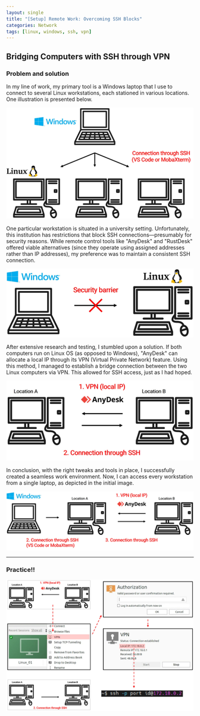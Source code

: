 ```yaml
---
layout: single
title: "[Setup] Remote Work: Overcoming SSH Blocks"
categories: Network
tags: [linux, windows, ssh, vpn]
---
```


## Bridging Computers with SSH through VPN

### Problem and solution

In my line of work, my primary tool is a Windows laptop that I use to connect to several Linux workstations, each stationed in various locations. One illustration is presented below.

<img src="../../images/2023-08-07-vpn-remote/af1a3f3d0e4fcf809648d687127514371887eef9.jpg" title="" alt="pic1.jpg" data-align="center">

One particular workstation is situated in a university setting. Unfortunately, this institution has restrictions that block SSH connections—presumably for security reasons. While remote control tools like "AnyDesk" and "RustDesk" offered viable alternatives (since they operate using assigned addresses rather than IP addresses), my preference was to maintain a consistent SSH connection.

![pic2.jpg](../../images/2023-08-07-vpn-remote/2e966e778466ddf799b6c0d8627d4086353299f8.jpg)

After extensive research and testing, I stumbled upon a solution. If both computers run on Linux OS (as opposed to Windows), "AnyDesk" can allocate a local IP through its VPN (Virtual Private Network) feature. Using this method, I managed to establish a bridge connection between the two Linux computers via VPN. This allowed for SSH access, just as I had hoped.

![pic3.jpg](../../images/2023-08-07-vpn-remote/401efaf1de7f2a459548cfc9d94206ee57be889c.jpg)

In conclusion, with the right tweaks and tools in place, I successfully created a seamless work environment. Now, I can access every workstation from a single laptop, as depicted in the initial image.

![pic4.jpg](../../images/2023-08-07-vpn-remote/615205ed56c35f6633962bb7be560ea8a63115eb.jpg)

---

### Practice!!

![pic5.jpg](../../images/2023-08-07-vpn-remote/389039d1ecab32572ad0c827ddddb42f7520dceb.jpg)